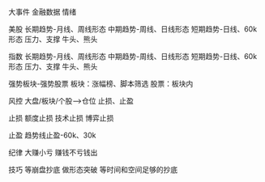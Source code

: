 
大事件
	金融数据
	情绪

美股
	长期趋势-月线、周线形态
	中期趋势-周线、日线形态
	短期趋势-日线、60k形态
	压力、支撑
	牛头、熊头
	
指数
	长期趋势-月线、周线形态
	中期趋势-周线、日线形态
	短期趋势-日线、60k形态
	压力、支撑
	牛头、熊头
	
强势板块-强势股票
	板块：涨幅榜、脚本筛选
	股票：板块内

风控
	大盘/板块/个股-->仓位
	止损、止盈

止损
	额度止损
	技术止损
	博弈止损

止盈
	趋势线止盈-60k、30k

纪律
	大赚小亏
	赚钱不亏钱出

技巧
	等崩盘抄底
	做形态突破
	等时间和空间足够的抄底